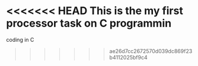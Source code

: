 <<<<<<< HEAD
This is the my first processor task on C programmin
=======
coding in C
>>>>>>> ae26d7cc2672570d039dc869f23b4112025bf9c4
